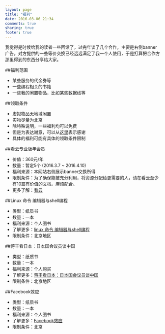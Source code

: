 ```yaml
---
layout: page
title: "福利"
date: 2016-03-06 21:34
comments: true
sharing: true
footer: true
---
```


我觉得是时候给我的读者一些回馈了，过完年谈了几个合作，主要是右侧banner广告。对方提供的一些等价交换已经远远满足了我一个人使用，于是打算把合作方那里得到的东西分享给大家。

##福利范围
  * 某些服务的代金券等
  * 一些编程相关的书籍
  * 一些我的闲置物品，比如某些数据线等


##领取条件
  * 虚拟物品无地域闲置
  * 实物尽量为北京
  * 除特殊说明，一些福利均可以免费
  * 但是为表达谢意，可以从[这里](http://droidyue.com/donate/)表示感谢
  * 具体的福利可能有具体的领取条件限制

##看云专业版年会员
  * 价值：360元/年
  * 数量：暂定5个 (2016.3.7 ~ 2016.4.10)
  * 福利来源：本网站右侧展示banner交换所得
  * 限制条件：为了确保能被充分利用，将资源分配给更需要的人，请在看云至少有10篇有价值的文档。麻烦配合。
  * 更多了解：[看云](http://www.kancloud.cn/price)

##Linux 命令 编辑器与shell编程
  * 类型：纸质书
  * 数量：一本
  * 福利来源：个人图书
  * 了解更多：[linux 命令 编辑器与shell编程](http://union.click.jd.com/jdc?e=&p=AyIHZR5aEQISA1AYUyUCEwZTElMRBSJDCkMFSjJLQhBaUAscSkIBR0ROVw1VC0dFFQMTAVwTXxIdS0IJRmtCZBFaU0suHGFvBBV4JnAcUHoycDx1Dh43Vx1TFgQSBFQaaxcAEgdcH1sUByI3NGlrR2zKsePD%2FqQexq3aztOCMhABXRhdFAAQB2UbXhEEFA5THVkXARMAZRw%3D&t=W1dCFBBFC1pXUwkEAEAdQFkJBVsUAxQOXR9cCltXWwg%3D)
  * 限制条件：北京地区


##蒋丰看日本：日本国会议员谈中国
  * 类型：纸质书
  * 数量：一本
  * 福利来源：个人购买
  * 了解更多：[蒋丰看日本：日本国会议员谈中国](http://union.click.jd.com/jdc?e=&p=AyIHZR5aEQISA1AYUyUCEgdcG10RACJDCkMFSjJLQhBaUAscSkIBR0ROVw1VC0dFFQISDlUdXxcdS0IJRmscZEpkFmQYHGdFVwpAPUFeRgIzGj9lDh43Vx1TFgQSBFQaaxcAEgdcH1sUByI3NGlrR2zKsePD%2FqQexq3aztOCMhABXRhcHQAWAmUbXhEEFA5TH1MUAhoEZRw%3D&t=W1dCFBBFC1pXUwkEAEAdQFkJBVsVAhsHUx9ZCltXWwg%3D)
  * 限制条件：北京地区

##Facebook效应
  * 类型：纸质书
  * 数量：一本
  * 福利来源：个人图书
  * 了解更多：[Facebook效应](http://union.click.jd.com/jdc?e=&p=AyIHZR5aEQISA1AYUyUCEwNVG1IVBiJDCkMFSjJLQhBaUAscSkIBR0ROVw1VC0dFFQMWB1USWxEdS0IJRmtJA29uEHsvb2dgfTNhIWxeEFFWHBNDDh43Vx1TFgQSBFQaaxcAEgdcH1sUByI3NGlrR2zKsePD%2FqQexq3aztOCMhABXRhdFAAQB2UbXhEEFA5cGl8dABoAZRw%3D&t=W1dCFBBFC1pXUwkEAEAdQFkJBVsUBhIHXBtfCltXWwg%3D)
  * 限制条件：北京